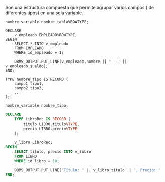 Son una estructura compuesta que permite agrupar varios campos ( de diferentes tipos) en una sola variable. 

```plsql
nombre_variable nombre_tabla%ROWTYPE;
```

```plsql
DECLARE
    v_empleado EMPLEADO%ROWTYPE;
BEGIN
    SELECT * INTO v_empleado
    FROM EMPLEADO
    WHERE id_empleado = 1;

    DBMS_OUTPUT.PUT_LINE(v_empleado.nombre || ' - ' || v_empleado.sueldo);
END;
```

```plsql
TYPE nombre_tipo IS RECORD (
    campo1 tipo1,
    campo2 tipo2,
    ...
);

nombre_variable nombre_tipo;
```

```sql
DECLARE
    TYPE LibroRec IS RECORD (
        titulo LIBRO.titulo%TYPE,
        precio LIBRO.precio%TYPE
    );

    v_libro LibroRec;
BEGIN
    SELECT titulo, precio INTO v_libro
    FROM LIBRO
    WHERE id_libro = 10;

    DBMS_OUTPUT.PUT_LINE('Título: ' || v_libro.titulo || ', Precio: ' || v_libro.precio);
END;
```